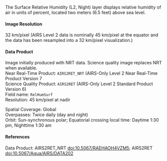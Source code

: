 The Surface Relative Humidity (L2, Night) layer displays relative humidity of air in units of percent, located two meters (6.5 feet) above sea level.

#### Image Resolution
32 km/pixel (AIRS Level 2 data is nominally 45 km/pixel at the equator and the data has been resampled into a 32 km/pixel visualization.)

#### Data Product
Image initially produced with NRT data. Science quality image replaces NRT when available.<br>
Near Real-Time Product: `AIRS2RET_NRT` (AIRS-Only Level 2 Near Real-Time Product Version 7<br>
Science Quality Product: `AIRS2RET` (AIRS-Only Level 2 Standard Product Version 6)<br>
Field name: `RelHumSurf`<br>
Resolution: 45 km/pixel at nadir

Spatial Coverage: Global<br>
Overpasses: Twice daily (day and night)<br>
Orbit: Sun-synchronous polar; Equatorial crossing local time: Daytime 1:30 pm, Nighttime 1:30 am

#### References
Data Product: AIRS2RET_NRT [doi:10.5067/RAEHAOH4VZM5](https://doi.org/10.5067/RAEHAOH4VZM5); AIRS2RET [doi:10.5067/Aqua/AIRS/DATA202](https://doi.org/10.5067/Aqua/AIRS/DATA202)
